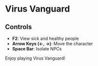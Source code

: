 # Virus Vanguard

## Controls

- **F2**: View sick and healthy people
- **Arrow Keys (←, →)**: Move the character
- **Space Bar**: Isolate NPCs

Enjoy playing Virus Vanguard!

